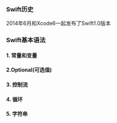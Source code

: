 ### Swift历史
2014年6月和Xcode6一起发布了Swift1.0版本

### Swift基本语法

 #### 1. 常量和变量	
 #### 2.Optional(可选值)
 #### 3. 控制流
 #### 4. 循环
 #### 5. 字符串